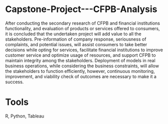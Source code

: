 # Capstone-Project---CFPB-Analysis

After conducting the secondary research of CFPB and financial institutions functionality, and evaluation of products or services offered to consumers, it is concluded that the undertaken project will add value to all the stakeholders. Pre-information of company response, seriousness of complaints, and potential issues, will assist consumers to take better decisions while opting for services, facilitate financial institutions to improve customer service and optimize usage of resources, and support CFPB to maintain integrity among the stakeholders. Deployment of models in real business operations, while considering the business constraints, will allow the stakeholders to function efficiently, however, continuous monitoring, improvement, and viability check of outcomes are necessary to make it a success.

# Tools
R, Python, Tableau
